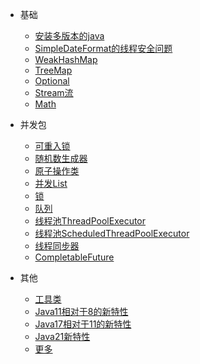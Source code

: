 - 基础
  - [安装多版本的java](java/base/MuiliJava.md)
  - [SimpleDateFormat的线程安全问题](java/base/SimpleDateFormat.md)
  - [WeakHashMap](java/base/map/WeakHashMap.md)
  - [TreeMap](java/base/map/TreeMap.md)
  - [Optional](java/base/optional/Optional.md)
  - [Stream流](java/base/stream/Stream.md)
  - [Math](java/base/math/Math.md)

- 并发包
  - [可重入锁](java/current/ReEnter.md)
  - [随机数生成器](java/current/ThreadLocalRandom.md)
  - [原子操作类](java/current/Atomic.md)
  - [并发List](java/current/CopyOnWriteArrayList.md)
  - [锁](java/current/Lock.md)
  - [队列](java/current/Queue.md)
  - [线程池ThreadPoolExecutor](java/current/ThreadPoolExecutor.md)
  - [线程池ScheduledThreadPoolExecutor](java/current/ScheduledThreadPoolExecutor.md)
  - [线程同步器](java/current/ThreadSynchronizer.md)
  - [CompletableFuture](java/current/CompletableFuture.md)

- 其他
  - [工具类](java/other/Util.md)
  - [Java11相对于8的新特性](java/other/JavaCompair.md)
  - [Java17相对于11的新特性](java/other/JavaCompair11.md)
  - [Java21新特性](java/other/JavaCompair21.md)
  - [更多](java/other/More.md)

